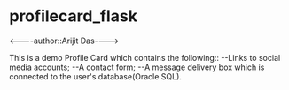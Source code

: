 # profilecard_flask
<----author::Arijit Das---->

This is a demo Profile Card which contains the following::
--Links to social media accounts; 
--A contact form; 
--A message delivery box which is connected to the user's database(Oracle SQL).
